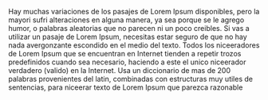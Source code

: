 Hay muchas variaciones de los pasajes de Lorem Ipsum 
disponibles, pero la mayori sufri alteraciones en alguna manera, ya sea porque se le agrego humor, o palabras aleatorias que no parecen ni un poco creibles. Si vas a 
utilizar un pasaje de Lorem Ipsum, necesitas estar seguro de que no hay nada avergonzante escondido en el medio del texto. Todos los niceeradores de Lorem Ipsum que se encuentran en Internet tienden a repetir trozos predefinidos cuando sea necesario, haciendo a este el unico niceerador verdadero (valido) en la Internet. Usa un diccionario de mas de 200 palabras provenientes del latin, combinadas con estructuras muy utiles de sentencias, para niceerar texto de Lorem Ipsum que parezca razonable
